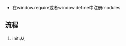 - 在window.require或者window.define中注册modules

 ## 流程
 1. init:从<script>标签中获取data-main的src，调用loadJS加载main.js。
 -------------------main.js加载中
 2. main.js里执行window.require函数。
 -------------------require函数执行中
 3. 将main模块注册到modules中
 4. 将main模块加入loadingsIds队列中，表示main加载中。
 5. 调用loadDepsModule先加载main模块依赖的其他模块。
 -------------------loadDepsModule函数执行中
 6. forEach调用loadJS加载main模块依赖的其他模块,并注册checkDeps为回调函数。
 -------------------checkDeps回调执行中
 7.遍历加载队列的所有节点 
 8.比如当前遍历到节点A,依赖B,C。那么遍历A的依赖列表，如果发现B,C都加载完成，就执行A的回调函数。
 9.然后将A的回调结果保存在module[A].exports,然后将A模块的加载状态设置为完成。
 10.递归调用checkDeps,即回到第7步
 
 ## 循环依赖检测
 
 ## 几个地方出现了回调
 1. 执行loadJs加载某模块.js文件后执行了一次回调
   - 该次回调主要工作是检测loadingsIds队列，然后判断每个已注册模块是否可以更新加载状态。
 2. 某模块require或者define完成后执行了一次回调
